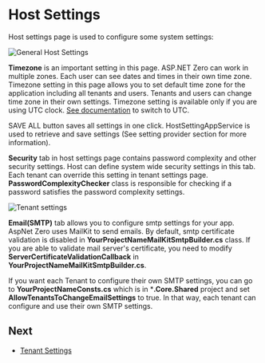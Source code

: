 # Host Settings

Host settings page is used to configure some system settings:

<img src="D:/Github/documents/docs/en/images/host-settings-general-6.png" alt="General Host Settings" class="img-thumbnail" />

**Timezone** is an important setting in this page. ASP.NET Zero can work in multiple zones. Each user can see dates and times in their own time zone. Timezone setting in this page allows you to set default time zone
for the application including all tenants and users. Tenants and users can change time zone in their own settings. Timezone setting is available only if you are using UTC clock. [See documentation](https://aspnetboilerplate.com/Pages/Documents/Timing) to switch to UTC.

SAVE ALL button saves all settings in one click. HostSettingAppService is used to retrieve and save settings (See setting provider section for more information).

**Security** tab in host settings page contains password complexity and other security settings. Host can define system wide security settings in this tab. Each tenant can override this setting in tenant settings
page. **PasswordComplexityChecker** class is responsible for checking if a password satisfies the password complexity settings.

<img src="D:/Github/documents/docs/en/images/host-settings-security-3.png" alt="Tenant settings" class="img-thumbnail" />

**Email(SMTP)** tab allows you to configure smtp settings for your app. AspNet Zero uses MailKit to send emails. By default, smtp certificate validation is disabled in **YourProjectNameMailKitSmtpBuilder.cs** class. If you are able to validate mail server's certificate, you need to modify **ServerCertificateValidationCallback** in **YourProjectNameMailKitSmtpBuilder.cs**.

If you want each Tenant to configure their own SMTP settings, you can go to **YourProjectNameConsts.cs** which is in ***.Core.Shared** project and set **AllowTenantsToChangeEmailSettings** to true. In that way, each tenant can configure and use their own SMTP settings.

## Next

- [Tenant Settings](Features-Mvc-Core-Tenant-Settings)